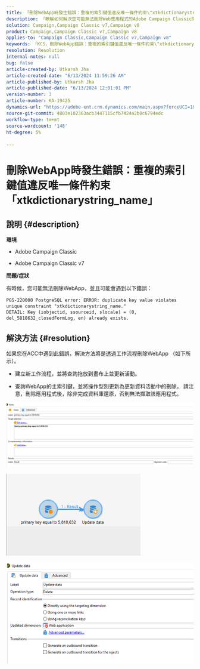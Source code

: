 ```yaml
---
title: 「刪除WebApp時發生錯誤：重複的索引鍵值違反唯一條件約束\"xtkdictionarystring_name\"
description: 「瞭解如何解決您可能無法刪除Web應用程式的Adobe Campaign Classic問題。」
solution: Campaign,Campaign Classic v7,Campaign v8
product: Campaign,Campaign Classic v7,Campaign v8
applies-to: "Campaign Classic,Campaign Classic v7,Campaign v8"
keywords: 「KCS，刪除WebApp錯誤：重複的索引鍵值違反唯一條件約束\"xtkdictionarystring_name\"
resolution: Resolution
internal-notes: null
bug: false
article-created-by: Utkarsh Jha
article-created-date: "6/13/2024 11:59:26 AM"
article-published-by: Utkarsh Jha
article-published-date: "6/13/2024 12:01:01 PM"
version-number: 3
article-number: KA-19425
dynamics-url: "https://adobe-ent.crm.dynamics.com/main.aspx?forceUCI=1&pagetype=entityrecord&etn=knowledgearticle&id=c9c2c35d-7c29-ef11-840a-00224808decd"
source-git-commit: 4803e102363acb3447115cfb7424a2b0c6794edc
workflow-type: tm+mt
source-wordcount: '148'
ht-degree: 5%

---
```


# 刪除WebApp時發生錯誤：重複的索引鍵值違反唯一條件約束「xtkdictionarystring_name」

## 說明 {#description}


<b>環境</b>

- Adobe Campaign Classic

- Adobe Campaign Classic v7

<b>問題/症狀</b>

有時候，您可能無法刪除WebApp，並且可能會遇到以下錯誤：




```
PGS-220000 PostgreSQL error: ERROR: duplicate key value violates unique constraint "xtkdictionarystring_name."
DETAIL: Key (iobjectid, ssourceid, slocale) = (0, del_5818632_closedFormLog, en) already exists.
```





## 解決方法 {#resolution}


如果您在ACC中遇到此錯誤，解決方法將是透過工作流程刪除WebApp （如下所示）。

- 建立新工作流程，並將查詢拖放到畫布上並更新活動。

- 查詢WebApp的主索引鍵，並將操作型別更新為更新資料活動中的刪除。 請注意，刪除應用程式後，除非完成資料庫還原，否則無法擷取該應用程式。

![](assets/5cd987f7-8acf-ec11-a7b5-0022480a8e40.png)

![](assets/bf56c710-8bcf-ec11-a7b5-0022480a8e40.png)



![](assets/da9b0818-8bcf-ec11-a7b5-0022480a8e40.png)
